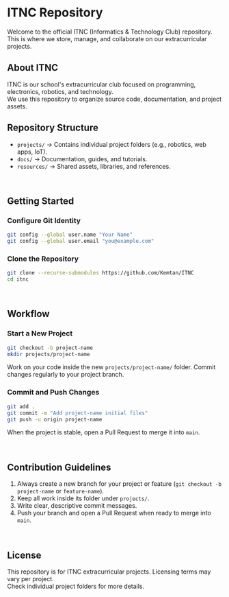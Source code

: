 # ITNC Repository
Welcome to the official ITNC (Informatics & Technology Club) repository.  
This is where we store, manage, and collaborate on our extracurricular projects.


## About ITNC
ITNC is our school's extracurricular club focused on programming, electronics, robotics, and technology.  
We use this repository to organize source code, documentation, and project assets.

## Repository Structure
- `projects/` → Contains individual project folders (e.g., robotics, web apps, IoT).
- `docs/` → Documentation, guides, and tutorials.
- `resources/` → Shared assets, libraries, and references.

<br>

## Getting Started
### Configure Git Identity
```bash
git config --global user.name "Your Name"
git config --global user.email "you@example.com"
```

### Clone the Repository
```bash
git clone --recurse-submodules https://github.com/Kemtan/ITNC
cd itnc
```

<br>

## Workflow
### Start a New Project
```bash
git checkout -b project-name
mkdir projects/project-name
````

Work on your code inside the new `projects/project-name/` folder.
Commit changes regularly to your project branch.

### Commit and Push Changes

```bash
git add .
git commit -m "Add project-name initial files"
git push -u origin project-name
```

When the project is stable, open a Pull Request to merge it into `main`.

<br>

## Contribution Guidelines

1. Always create a new branch for your project or feature (`git checkout -b project-name` or `feature-name`).
2. Keep all work inside its folder under `projects/`.
3. Write clear, descriptive commit messages.
4. Push your branch and open a Pull Request when ready to merge into `main`.

<br>

## License
This repository is for ITNC extracurricular projects. Licensing terms may vary per project.  
Check individual project folders for more details.